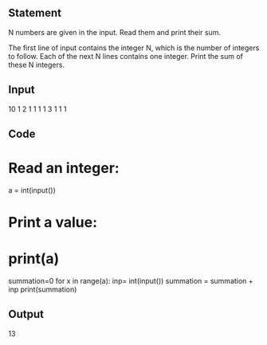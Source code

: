 ## Statement
N numbers are given in the input. Read them and print their sum.

The first line of input contains the integer N, which is the number of integers to follow. Each of the next N lines contains one integer. Print the sum of these N integers.


## Input
10
1
2
1
1
1
1
3
1
1
1
## Code
# Read an integer:
a = int(input())
# Print a value:
# print(a)
summation=0
for x in range(a):
  inp= int(input())
  summation = summation + inp
print(summation)  
  

## Output
13
